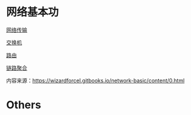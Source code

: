 # 网络基本功
[网络传输](bn000.md)

[交换机](bn001.md)

[路由](bn002.md)

[链路聚合](bn003.md)

内容来源：https://wizardforcel.gitbooks.io/network-basic/content/0.html

# Others








































